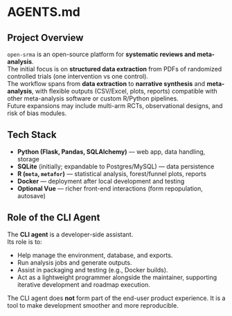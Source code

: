 # AGENTS.md

## Project Overview
`open-srma` is an open-source platform for **systematic reviews and meta-analysis**.  
The initial focus is on **structured data extraction** from PDFs of randomized controlled trials (one intervention vs one control).  
The workflow spans from **data extraction** to **narrative synthesis** and **meta-analysis**, with flexible outputs (CSV/Excel, plots, reports) compatible with other meta-analysis software or custom R/Python pipelines.  
Future expansions may include multi-arm RCTs, observational designs, and risk of bias modules.

## Tech Stack
- **Python (Flask, Pandas, SQLAlchemy)** — web app, data handling, storage
- **SQLite** (initially; expandable to Postgres/MySQL) — data persistence
- **R (`meta`, `metafor`)** — statistical analysis, forest/funnel plots, reports
- **Docker** — deployment after local development and testing
- **Optional Vue** — richer front-end interactions (form repopulation, autosave)

## Role of the CLI Agent
The **CLI agent** is a developer-side assistant.  
Its role is to:
- Help manage the environment, database, and exports.
- Run analysis jobs and generate outputs.
- Assist in packaging and testing (e.g., Docker builds).
- Act as a lightweight programmer alongside the maintainer, supporting iterative development and roadmap execution.

The CLI agent does **not** form part of the end-user product experience. It is a tool to make development smoother and more reproducible.

